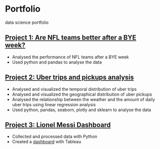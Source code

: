 # Portfolio
data science portfolio

## [Project 1: Are NFL teams better after a BYE week?](https://github.com/timstracke/NFL_games_analysis)
* Analysed the performance of NFL teams after a BYE week 
* Used python and pandas to analyse the data

## [Project 2: Uber trips and pickups analysis](https://github.com/timstracke/uber_trips_and_pickups_analysis)
* Analysed and visualized the temporal distribution of uber trips
* Analysed and visualized the geographical distribution of uber pickups
* Analysed the relationship between the weather and the amount of daily uber trips using linear regression analysis
* Used python, pandas, seaborn, plotly and sklearn to analyse the data

## [Project 3: Lionel Messi Dashboard](https://github.com/timstracke/messi_dashboard)
* Collected and processed data with Python 
* Created a [dashboard](https://public.tableau.com/views/MessiinLaLiga/Dashboard1?:language=de-DE&:display_count=n&:origin=viz_share_link) with Tableau

